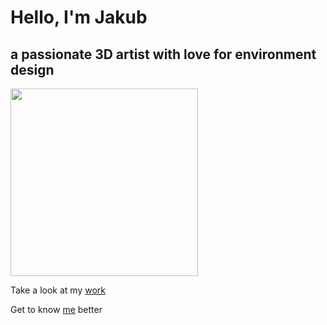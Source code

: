 # **Hello, I'm Jakub**
## a passionate 3D artist with love for environment design

<img src="https://github.com/JakubPanekVSKK/english-for-designers/assets/149397077/3049e39f-31e6-45a4-8d75-b62a3b8857f2.type" width="300" height="300">


Take a look at my [work](portfolio.md)

Get to know [me](about-me.md) better

